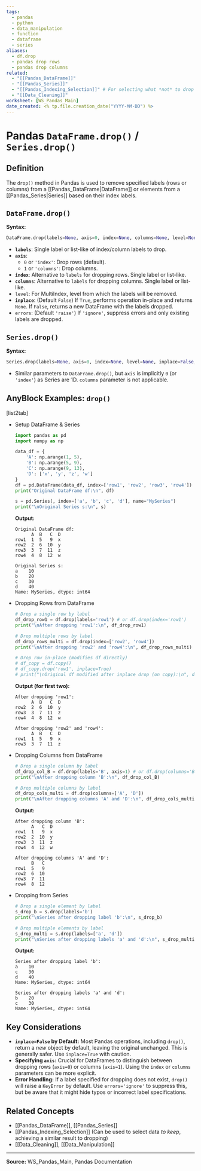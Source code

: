 ```yaml
---
tags:
  - pandas
  - python
  - data_manipulation
  - function
  - dataframe
  - series
aliases:
  - df.drop
  - pandas drop rows
  - pandas drop columns
related:
  - "[[Pandas_DataFrame]]"
  - "[[Pandas_Series]]"
  - "[[Pandas_Indexing_Selection]]" # For selecting what *not* to drop
  - "[[Data_Cleaning]]"
worksheet: [WS_Pandas_Main]
date_created: <% tp.file.creation_date("YYYY-MM-DD") %>
---
```

# Pandas `DataFrame.drop()` / `Series.drop()`

## Definition

The `drop()` method in Pandas is used to remove specified labels (rows or columns) from a [[Pandas_DataFrame|DataFrame]] or elements from a [[Pandas_Series|Series]] based on their index labels.

## `DataFrame.drop()`

**Syntax:**
```python
DataFrame.drop(labels=None, axis=0, index=None, columns=None, level=None, inplace=False, errors='raise')
```

-   **`labels`**: Single label or list-like of index/column labels to drop.
-   **`axis`**:
    -   `0` or `'index'`: Drop rows (default).
    -   `1` or `'columns'`: Drop columns.
-   **`index`**: Alternative to `labels` for dropping rows. Single label or list-like.
-   **`columns`**: Alternative to `labels` for dropping columns. Single label or list-like.
-   `level`: For MultiIndex, level from which the labels will be removed.
-   **`inplace`**: (Default `False`) If `True`, performs operation in-place and returns `None`. If `False`, returns a new DataFrame with the labels dropped.
-   `errors`: (Default `'raise'`) If `'ignore'`, suppress errors and only existing labels are dropped.

## `Series.drop()`

**Syntax:**
```python
Series.drop(labels=None, axis=0, index=None, level=None, inplace=False, errors='raise')
```
-   Similar parameters to `DataFrame.drop()`, but `axis` is implicitly `0` (or `'index'`) as Series are 1D. `columns` parameter is not applicable.

## AnyBlock Examples: `drop()`

[list2tab]
- Setup DataFrame & Series
  ```python
  import pandas as pd
  import numpy as np

  data_df = {
      'A': np.arange(1, 5),
      'B': np.arange(5, 9),
      'C': np.arange(9, 13),
      'D': ['x', 'y', 'z', 'w']
  }
  df = pd.DataFrame(data_df, index=['row1', 'row2', 'row3', 'row4'])
  print("Original DataFrame df:\n", df)

  s = pd.Series(, index=['a', 'b', 'c', 'd'], name="MySeries")
  print("\nOriginal Series s:\n", s)
  ```
  **Output:**
  ```
  Original DataFrame df:
        A  B   C  D
  row1  1  5   9  x
  row2  2  6  10  y
  row3  3  7  11  z
  row4  4  8  12  w

  Original Series s:
  a    10
  b    20
  c    30
  d    40
  Name: MySeries, dtype: int64
  ```

- Dropping Rows from DataFrame
  ```python
  # Drop a single row by label
  df_drop_row1 = df.drop(labels='row1') # or df.drop(index='row1')
  print("\nAfter dropping 'row1':\n", df_drop_row1)

  # Drop multiple rows by label
  df_drop_rows_multi = df.drop(index=['row2', 'row4'])
  print("\nAfter dropping 'row2' and 'row4':\n", df_drop_rows_multi)

  # Drop row in-place (modifies df directly)
  # df_copy = df.copy()
  # df_copy.drop('row1', inplace=True)
  # print("\nOriginal df modified after inplace drop (on copy):\n", df_copy)
  ```
  **Output (for first two):**
  ```
  After dropping 'row1':
        A  B   C  D
  row2  2  6  10  y
  row3  3  7  11  z
  row4  4  8  12  w

  After dropping 'row2' and 'row4':
        A  B   C  D
  row1  1  5   9  x
  row3  3  7  11  z
  ```

- Dropping Columns from DataFrame
  ```python
  # Drop a single column by label
  df_drop_col_B = df.drop(labels='B', axis=1) # or df.drop(columns='B')
  print("\nAfter dropping column 'B':\n", df_drop_col_B)

  # Drop multiple columns by label
  df_drop_cols_multi = df.drop(columns=['A', 'D'])
  print("\nAfter dropping columns 'A' and 'D':\n", df_drop_cols_multi)
  ```
  **Output:**
  ```
  After dropping column 'B':
        A   C  D
  row1  1   9  x
  row2  2  10  y
  row3  3  11  z
  row4  4  12  w

  After dropping columns 'A' and 'D':
        B   C
  row1  5   9
  row2  6  10
  row3  7  11
  row4  8  12
  ```

- Dropping from Series
  ```python
  # Drop a single element by label
  s_drop_b = s.drop(labels='b')
  print("\nSeries after dropping label 'b':\n", s_drop_b)

  # Drop multiple elements by label
  s_drop_multi = s.drop(labels=['a', 'd'])
  print("\nSeries after dropping labels 'a' and 'd':\n", s_drop_multi)
  ```
  **Output:**
  ```
  Series after dropping label 'b':
  a    10
  c    30
  d    40
  Name: MySeries, dtype: int64

  Series after dropping labels 'a' and 'd':
  b    20
  c    30
  Name: MySeries, dtype: int64
  ```

## Key Considerations

- **`inplace=False` by Default:** Most Pandas operations, including `drop()`, return a *new* object by default, leaving the original unchanged. This is generally safer. Use `inplace=True` with caution.
- **Specifying `axis`:** Crucial for DataFrames to distinguish between dropping rows (`axis=0`) or columns (`axis=1`). Using the `index` or `columns` parameters can be more explicit.
- **Error Handling:** If a label specified for dropping does not exist, `drop()` will raise a `KeyError` by default. Use `errors='ignore'` to suppress this, but be aware that it might hide typos or incorrect label specifications.

## Related Concepts
- [[Pandas_DataFrame]], [[Pandas_Series]]
- [[Pandas_Indexing_Selection]] (Can be used to select data *to keep*, achieving a similar result to dropping)
- [[Data_Cleaning]], [[Data_Manipulation]]

---
**Source:** WS_Pandas_Main, Pandas Documentation